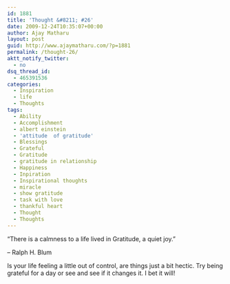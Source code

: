 ```yaml
---
id: 1881
title: 'Thought &#8211; #26'
date: 2009-12-24T10:35:07+00:00
author: Ajay Matharu
layout: post
guid: http://www.ajaymatharu.com/?p=1881
permalink: /thought-26/
aktt_notify_twitter:
  - no
dsq_thread_id:
  - 465391536
categories:
  - Inspiration
  - life
  - Thoughts
tags:
  - Ability
  - Accomplishment
  - albert einstein
  - 'attitude  of gratitude'
  - Blessings
  - Grateful
  - Gratitude
  - gratitude in relationship
  - Happiness
  - Inpiration
  - Inspirational thoughts
  - miracle
  - show gratitude
  - task with love
  - thankful heart
  - Thought
  - Thoughts
---
```

&#8220;There is a calmness to a life lived in Gratitude, a quiet joy.&#8221;

&#8211; Ralph H. Blum

Is your life feeling a little out of control, are things just a bit hectic. Try being grateful for a day or see and see if it changes it. I bet it will!